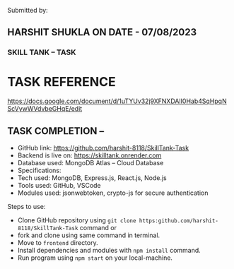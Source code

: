  Submitted by: <br/>
## HARSHIT SHUKLA ON DATE - 07/08/2023 <br/>
### SKILL TANK – TASK <br/>
# TASK REFERENCE 
https://docs.google.com/document/d/1uTYUv32j9XFNXDAlI0Hab4SqHpqNScVywWVdvbeGHqE/edit

## TASK COMPLETION –
- GitHub link: https://github.com/harshit-8118/SkillTank-Task 
- Backend is live on: https://skilltank.onrender.com
- Database used: MongoDB Atlas – Cloud Database
- Specifications:
- Tech used: MongoDB, Express.js, React.js, Node.js <br/>
- Tools used: GitHub, VSCode <br/>
- Modules used: jsonwebtoken, crypto-js for secure authentication <br/> 


Steps to use: 
- Clone GitHub repository using `git clone https:github.com/harshit-8118/SkillTank-Task` 
command
or
- fork and clone using same command in terminal.
- Move to `frontend` directory.
- Install dependencies and modules with `npm install` command.
- Run program using `npm start` on your local-machine.